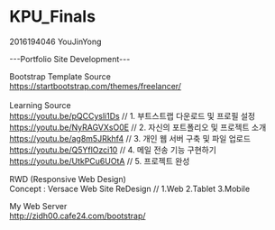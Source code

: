 # KPU_Finals

2016194046 YouJinYong<br>

---Portfolio Site Development---<br>

Bootstrap Template Source<br>
https://startbootstrap.com/themes/freelancer/ <br>
<br>
Learning Source<br>
https://youtu.be/pQCCysli1Ds // 1. 부트스트랩 다운로드 및 프로필 설정<br>
https://youtu.be/NyRAGVXsO0E // 2. 자신의 포트폴리오 및 프로젝트 소개<br>
https://youtu.be/ag8m5JRkhf4 // 3. 개인 웹 서버 구축 및 파일 업로드<br>
https://youtu.be/Q5YflOzci10 // 4. 메일 전송 기능 구현하기<br>
https://youtu.be/UtkPCu6UOtA // 5. 프로젝트 완성

RWD (Responsive Web Design)<br>
Concept : Versace Web Site ReDesign // 1.Web 2.Tablet 3.Mobile

My Web Server<br>
http://zidh00.cafe24.com/bootstrap/
